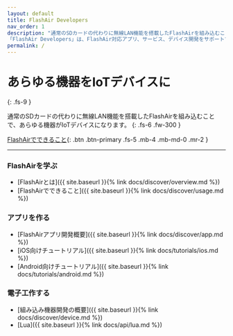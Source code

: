 ```yaml
---
layout: default
title: FlashAir Developers
nav_order: 1
description: "通常のSDカードの代わりに無線LAN機能を搭載したFlashAirを組み込むことで、あらゆる機器がIoTデバイスになります。 
「FlashAir Developers」は、FlashAir対応アプリ、サービス、デバイス開発をサポートする開発者むけ情報サイトです"
permalink: /
---
```


# あらゆる機器をIoTデバイスに
{: .fs-9 }

通常のSDカードの代わりに無線LAN機能を搭載したFlashAirを組み込むことで、あらゆる機器がIoTデバイスになります。 
{: .fs-6 .fw-300 }

[FlashAirでできること](docs/discover/usage){: .btn .btn-primary .fs-5 .mb-4 .mb-md-0 .mr-2 } 

---

### FlashAirを学ぶ

- [FlashAirとは]({{ site.baseurl }}{% link docs/discover/overview.md %})
- [FlashAirでできること]({{ site.baseurl }}{% link docs/discover/usage.md %})

### アプリを作る
- [FlashAirアプリ開発概要]({{ site.baseurl }}{% link docs/discover/app.md %})
- [iOS向けチュートリアル]({{ site.baseurl }}{% link docs/tutorials/ios.md %})
- [Android向けチュートリアル]({{ site.baseurl }}{% link docs/tutorials/android.md %})

### 電子工作する
- [組み込み機器開発の概要]({{ site.baseurl }}{% link docs/discover/device.md %})
- [Lua]({{ site.baseurl }}{% link docs/api/lua.md %})

